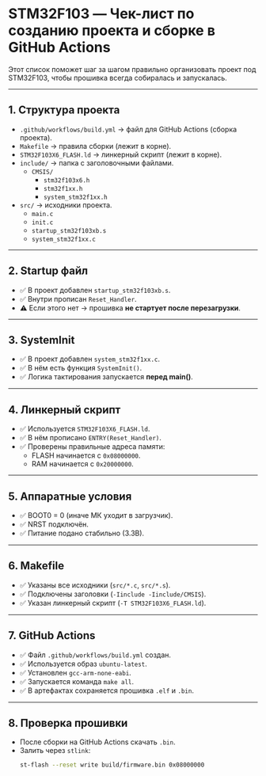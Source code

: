 # STM32F103 — Чек-лист по созданию проекта и сборке в GitHub Actions

Этот список поможет шаг за шагом правильно организовать проект под STM32F103, чтобы прошивка всегда собиралась и запускалась.

---

## 1. Структура проекта

- `.github/workflows/build.yml` → файл для GitHub Actions (сборка проекта).
- `Makefile` → правила сборки (лежит в корне).
- `STM32F103X6_FLASH.ld` → линкерный скрипт (лежит в корне).
- `include/` → папка с заголовочными файлами.
  - `CMSIS/`  
    - `stm32f103x6.h`  
    - `stm32f1xx.h`  
    - `system_stm32f1xx.h`
- `src/` → исходники проекта.
  - `main.c`  
  - `init.c`  
  - `startup_stm32f103xb.s`  
  - `system_stm32f1xx.c`

---

## 2. Startup файл

- ✅ В проект добавлен `startup_stm32f103xb.s`.  
- ✅ Внутри прописан `Reset_Handler`.  
- ⚠️ Если этого нет → прошивка **не стартует после перезагрузки**.  

---

## 3. SystemInit

- ✅ В проект добавлен `system_stm32f1xx.c`.  
- ✅ В нём есть функция `SystemInit()`.  
- ✅ Логика тактирования запускается **перед main()**.  

---

## 4. Линкерный скрипт

- ✅ Используется `STM32F103X6_FLASH.ld`.  
- ✅ В нём прописано `ENTRY(Reset_Handler)`.  
- ✅ Проверены правильные адреса памяти:
  - FLASH начинается с `0x08000000`.  
  - RAM начинается с `0x20000000`.  

---

## 5. Аппаратные условия

- ✅ BOOT0 = 0 (иначе МК уходит в загрузчик).  
- ✅ NRST подключён.  
- ✅ Питание подано стабильно (3.3В).  

---

## 6. Makefile

- ✅ Указаны все исходники (`src/*.c`, `src/*.s`).  
- ✅ Подключены заголовки (`-Iinclude -Iinclude/CMSIS`).  
- ✅ Указан линкерный скрипт (`-T STM32F103X6_FLASH.ld`).  

---

## 7. GitHub Actions

- ✅ Файл `.github/workflows/build.yml` создан.  
- ✅ Используется образ `ubuntu-latest`.  
- ✅ Установлен `gcc-arm-none-eabi`.  
- ✅ Запускается команда `make all`.  
- ✅ В артефактах сохраняется прошивка `.elf` и `.bin`.  

---

## 8. Проверка прошивки

- После сборки на GitHub Actions скачать `.bin`.  
- Залить через `stlink`:  
  ```bash
  st-flash --reset write build/firmware.bin 0x08000000
